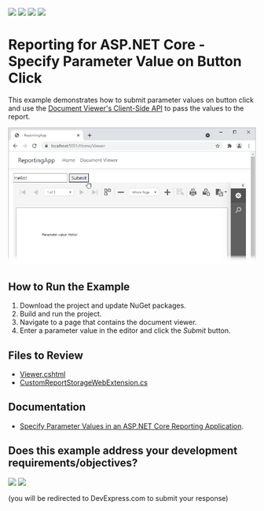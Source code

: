 <!-- default badges list -->
![](https://img.shields.io/endpoint?url=https://codecentral.devexpress.com/api/v1/VersionRange/387731575/23.1.2%2B)
[![](https://img.shields.io/badge/Open_in_DevExpress_Support_Center-FF7200?style=flat-square&logo=DevExpress&logoColor=white)](https://supportcenter.devexpress.com/ticket/details/T1020315)
[![](https://img.shields.io/badge/📖_How_to_use_DevExpress_Examples-e9f6fc?style=flat-square)](https://docs.devexpress.com/GeneralInformation/403183)
[![](https://img.shields.io/badge/💬_Leave_Feedback-feecdd?style=flat-square)](#does-this-example-address-your-development-requirementsobjectives)
<!-- default badges end -->
# Reporting for ASP.NET Core - Specify Parameter Value on Button Click

This example demonstrates how to submit parameter values on button click and use the [Document Viewer's Client-Side API](https://docs.devexpress.com/XtraReports/401793?v=21.1) to pass the values to the report.

![](Images/asp-net-core-specify-parameters-on-button-click.png)

## How to Run the Example

1. Download the project and update NuGet packages.
2. Build and run the project.
3. Navigate to a page that contains the document viewer.
4. Enter a parameter value in the editor and click the *Submit* button.

 ## Files to Review

* [Viewer.cshtml](CS/ReportingApp/Views/Home/Viewer.cshtml)
* [CustomReportStorageWebExtension.cs](CS/ReportingApp/Services/CustomReportStorageWebExtension.cs#L45)

## Documentation

* [Specify Parameter Values in an ASP.NET Core Reporting Application](https://docs.devexpress.com/XtraReports/403229).
<!-- feedback -->
## Does this example address your development requirements/objectives?

[<img src="https://www.devexpress.com/support/examples/i/yes-button.svg"/>](https://www.devexpress.com/support/examples/survey.xml?utm_source=github&utm_campaign=reporting-asp-net-core-specify-parameters-on-button-click&~~~was_helpful=yes) [<img src="https://www.devexpress.com/support/examples/i/no-button.svg"/>](https://www.devexpress.com/support/examples/survey.xml?utm_source=github&utm_campaign=reporting-asp-net-core-specify-parameters-on-button-click&~~~was_helpful=no)

(you will be redirected to DevExpress.com to submit your response)
<!-- feedback end -->
